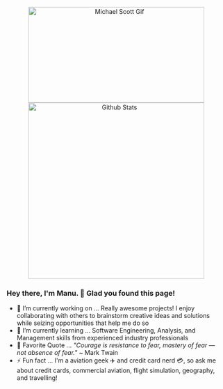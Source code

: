 <p align="center">
    <a href="https://github.com/manu-p-1/">
        <img src="https://github.com/manu-p-1/manu-p-1/blob/master/static/images/happy_mscott.gif" alt="Michael Scott Gif" width="405" height="220"/>
    </a>
    <!-- Original Source: https://media.giphy.com/media/xMGh0bajSyNdC/giphy.gif -->
    <a href="https://github.com/manu-p-1/">
        <img src="https://github-readme-stats.vercel.app/api?username=manu-p-1&show_icons=true&title_color=0A95FF&bg_color=333333&icon_color=0A95FF&text_color=FFFFFF&line_height=35&count_private=true&custom_title=My%20GitHub%20Stats" alt="Github Stats" width="405"/>
    </a>
</p>

### Hey there, I'm Manu. 👋 Glad you found this page!

- 🔭 I’m currently working on ... Really awesome projects! I enjoy collaborating with others to brainstorm creative ideas and solutions while seizing opportunities that help me do so
- 🌱 I’m currently learning ... Software Engineering, Analysis, and Management skills from experienced industry professionals
- 💬 Favorite Quote ... *"Courage is resistance to fear, mastery of fear — not absence of fear."* ~ Mark Twain
- ⚡ Fun fact ... I'm a aviation geek ✈️ and credit card nerd 💳, so ask me about credit cards, commercial aviation, flight simulation, geography, and travelling!

